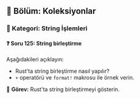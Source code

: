 ## 📘 Bölüm: Koleksiyonlar  
### 🔹 Kategori: String İşlemleri  
#### ❓ Soru 125: String birleştirme

Aşağıdakileri açıklayın:

- Rust'ta string birleştirme nasıl yapılır?
- `+` operatörü ve `format!` makrosu ile örnek verin.

🔧 **Görev:** Rust'ta string birleştirmeyi gösterin.
